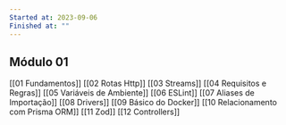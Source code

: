 ```yaml
---
Started at: 2023-09-06
Finished at: ""
---
```

## Módulo 01

[[01 Fundamentos]]
[[02 Rotas Http]]
[[03 Streams]]
[[04 Requisitos e Regras]]
[[05 Variáveis de Ambiente]]
[[06 ESLint]]
[[07 Aliases de Importação]]
[[08 Drivers]]
[[09 Básico do Docker]]
[[10 Relacionamento com Prisma ORM]]
[[11 Zod]]
[[12 Controllers]]

